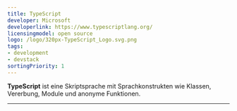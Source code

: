 ```yaml
---
title: TypeScript
developer: Microsoft
developerlink: https://www.typescriptlang.org/
licensingmodel: open source
logo: /logo/320px-TypeScript_Logo.svg.png
tags:
- development
- devstack
sortingPriority: 1
---
```

__TypeScript__ ist eine Skriptsprache mit Sprachkonstrukten wie Klassen, Vererbung, Module und anonyme Funktionen.

---
